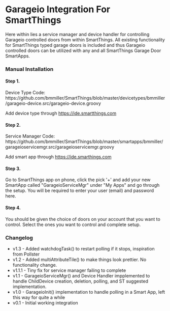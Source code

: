 <h1>Garageio Integration For SmartThings</h1>
Here within lies a service manager and device handler for controlling Garageio controlled doors from within SmartThings.  All existing functionality for SmartThings typed garage doors is included and thus Garageio controlled doors can be utilized with any and all SmartThings Garage Door SmartApps.

<h3>Manual Installation</h3>
<h4>Step 1.</h4>
Device Type Code: https://github.com/bmmiller/SmartThings/blob/master/devicetypes/bmmiller/garageio-device.src/garageio-device.groovy

Add device type through https://ide.smartthings.com

<h4>Step 2.</h4>
Service Manager Code: https://github.com/bmmiller/SmartThings/blob/master/smartapps/bmmiller/garageioservicemgr.src/garageioservicemgr.groovy

Add smart app through https://ide.smarthings.com

<h4>Step 3.</h4>
Go to SmartThings app on phone, click the pick '+' and add your new SmartApp called "GarageioServiceMgr" under "My Apps" and go through the setup.  You will be required to enter your user (email) and password here.

<h4>Step 4.</h4>
You should be given the choice of doors on your account that you want to control.  Select the ones you want to control and complete setup.

<h3>Changelog</h3>
<ul>
  <li>v1.3   - Added watchdogTask() to restart polling if it stops, inspiration from Pollster
  <li>v1.2   - Added multiAttributeTile() to make things look prettier. No functionality change.
  <li>v1.1.1 - Tiny fix for service manager failing to complete
  <li>v1.1   - GarageioServiceMgr() and Device Handler impplemented to handle ChildDevice creation, deletion, polling, and ST suggested implementation.</li>
  <li>v1.0   - GarageioInit() implementation to handle polling in a Smart App, left this way for quite a while</li>
  <li>v0.1   - Initial working integration</li>
</ul>
		
